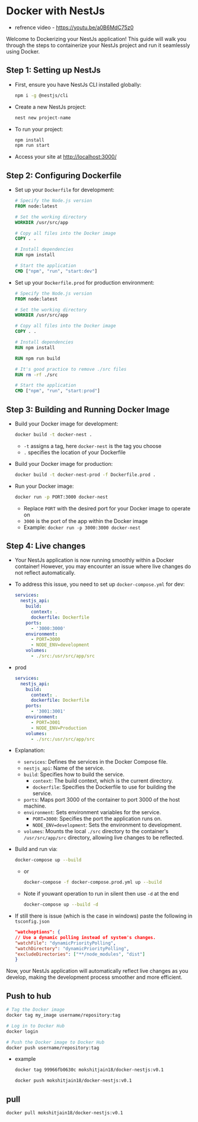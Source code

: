 # Docker with NestJs

- refrence video - https://youtu.be/a0B6MdC75z0

Welcome to Dockerizing your NestJs application! This guide will walk you through the steps to containerize your NestJs project and run it seamlessly using Docker.

## Step 1: Setting up NestJs

- First, ensure you have NestJs CLI installed globally:
  ```bash
  npm i -g @nestjs/cli
  ```
- Create a new NestJs project:
  ```bash
  nest new project-name
  ```
- To run your project:
  ```bash
  npm install
  npm run start
  ```
- Access your site at [http://localhost:3000/](http://localhost:3000/)

## Step 2: Configuring Dockerfile

- Set up your `Dockerfile` for development:

  ```Dockerfile
  # Specify the Node.js version
  FROM node:latest

  # Set the working directory
  WORKDIR /usr/src/app

  # Copy all files into the Docker image
  COPY . .

  # Install dependencies
  RUN npm install

  # Start the application
  CMD ["npm", "run", "start:dev"]
  ```

- Set up your `Dockerfile.prod` for production environment:

  ```Dockerfile
  # Specify the Node.js version
  FROM node:latest

  # Set the working directory
  WORKDIR /usr/src/app

  # Copy all files into the Docker image
  COPY . .

  # Install dependencies
  RUN npm install

  RUN npm run build

  # It's good practice to remove ./src files
  RUN rm -rf ./src

  # Start the application
  CMD ["npm", "run", "start:prod"]
  ```

## Step 3: Building and Running Docker Image

- Build your Docker image for development:

  ```bash
  docker build -t docker-nest .
  ```

  - `-t` assigns a tag, here `docker-nest` is the tag you choose
  - `.` specifies the location of your Dockerfile

- Build your Docker image for production:

  ```bash
  docker build -t docker-nest-prod -f Dockerfile.prod .
  ```

- Run your Docker image:
  ```bash
  docker run -p PORT:3000 docker-nest
  ```
  - Replace `PORT` with the desired port for your Docker image to operate on
  - `3000` is the port of the app within the Docker image
  - Example: `docker run -p 3000:3000 docker-nest`

## Step 4: Live changes

- Your NestJs application is now running smoothly within a Docker container! However, you may encounter an issue where live changes do not reflect automatically.
- To address this issue, you need to set up `docker-compose.yml` for dev:

  ```yml
  services:
    nestjs_api:
      build:
        context: .
        dockerfile: Dockerfile
      ports:
        - '3000:3000'
      environment:
        - PORT=3000
        - NODE_ENV=development
      volumes:
        - ./src:/usr/src/app/src
  ```

- prod

  ```yml
  services:
    nestjs_api:
      build:
        context: .
        dockerfile: Dockerfile
      ports:
        - '3001:3001'
      environment:
        - PORT=3001
        - NODE_ENV=Production
      volumes:
        - ./src:/usr/src/app/src
  ```

- Explanation:

  - `services`: Defines the services in the Docker Compose file.
  - `nestjs_api`: Name of the service.
  - `build`: Specifies how to build the service.
    - `context`: The build context, which is the current directory.
    - `dockerfile`: Specifies the Dockerfile to use for building the service.
  - `ports`: Maps port 3000 of the container to port 3000 of the host machine.
  - `environment`: Sets environment variables for the service.
    - `PORT=3000`: Specifies the port the application runs on.
    - `NODE_ENV=development`: Sets the environment to development.
  - `volumes`: Mounts the local `./src` directory to the container's `/usr/src/app/src` directory, allowing live changes to be reflected.

- Build and run via:

  ```bash
  docker-compose up --build
  ```

  - or

    ```bash
    docker-compose -f docker-compose.prod.yml up --build
    ```

  - Note if youwant operation to run in silent then use `-d` at the end

    ```bash
    docker-compose up --build -d
    ```

- If still there is issue (which is the case in windows) paste the following in `tsconfig.json`

  ```json
  "watchoptions": {
  // Use a dynamic polling instead of system's changes.
  "watchFile": "dynamicPriorityPolling",
  "watchDirectory": "dynamicPriorityPolling",
  "excludeDirectories": ["**/node_modules", "dist"]
  }
  ```

Now, your NestJs application will automatically reflect live changes as you develop, making the development process smoother and more efficient.

## Push to hub

```bash
# Tag the Docker image
docker tag my_image username/repository:tag

# Log in to Docker Hub
docker login

# Push the Docker image to Docker Hub
docker push username/repository:tag
```

- example

  ```bash
  docker tag 99966fb0630c mokshitjain18/docker-nestjs:v0.1

  docker push mokshitjain18/docker-nestjs:v0.1
  ```

## pull

```bash
docker pull mokshitjain18/docker-nestjs:v0.1
```
